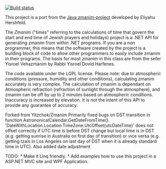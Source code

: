 [![Build status](https://ci.appveyor.com/api/projects/status/0l0bjmkcv1hihmq3?svg=true)](https://ci.appveyor.com/project/Yitzchok/zmanim)

This project is a port from the [Java zmanim-project](http://www.kosherjava.com/zmanim-project/) developed by Eliyahu Hershfeld.

The _Zmanim_ ("times" referring to the calculations of time that govern the start and end time of Jewish prayers and holidays)
project is a .NET API for generating zmanim from within .NET programs.
If you are a non programmer, this means that the software created by the project is a building block of code to allow other programmers to easily include zmanim in their programs.
The basis for most zmanim in this class are from the sefer Yisroel Vehazmanim by Rabbi Yisroel Dovid Harfenes.

The code available under the LGPL license.
Please note: due to atmospheric conditions (pressure, humidity and other conditions), calculating zmanim accurately is very complex.
The calculation of zmanim is dependant on Atmospheric refraction (refraction of sunlight through the atmosphere), and zmanim can be off by up to 2 minutes based on atmospheric conditions.
Inaccuracy is increased by elevation. It is not the intent of this API to provide any guarantee of accuracy.

Forked from Yitzchok/Zmanim
Primarily fixed bugs on DST transition in function AstrononicalCalendar.GetDateFromTime(). 'DateWithLocation.Location.TimeZone.UtcOffset(utcDateTime)' does not offset correctly if UTC time is before DST change but local time is in DST (e.g. getting sunrise in Australia on first day of transition) or vice versa (e.g. getting tzais in Los Angeles on last day of DST when it is already standard time in UTC). Also added date adjustment


TODO:
    * Make it Linq friendly.
    * Add examples how to use this project in a ASP.NET MVC site and WPF Application.
